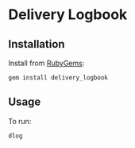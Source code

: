 # Delivery Logbook

## Installation

Install from [RubyGems](https://rubygems.org/gems/delivery_logbook):

    gem install delivery_logbook

## Usage

To run:

    dlog
